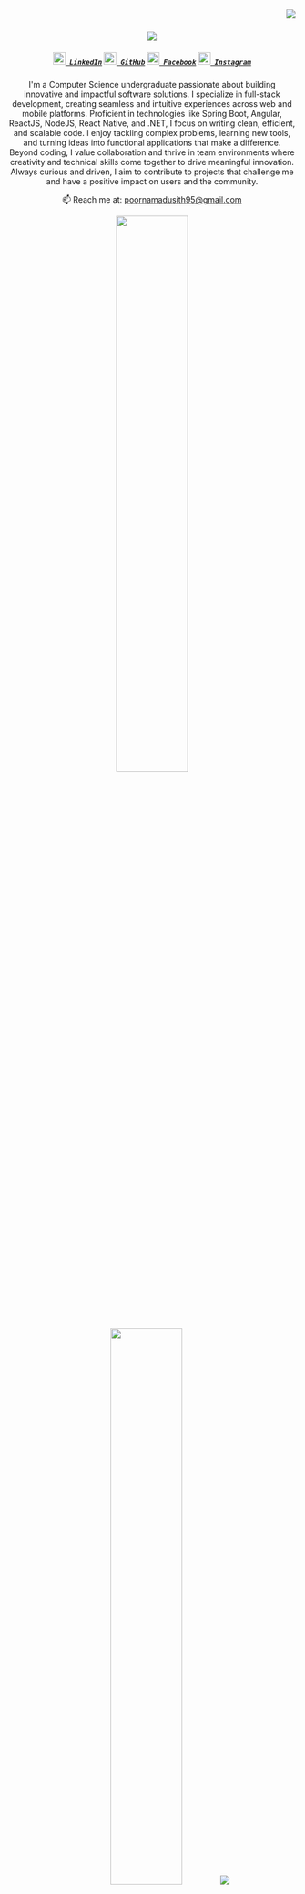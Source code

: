 <img align="right" src="https://komarev.com/ghpvc/?username=poorna-madusith&label=Profile%20views&color=0e75b6&style=flat">

<h1 align="center">
  <a href="https://git.io/typing-svg">
    <img src="https://readme-typing-svg.herokuapp.com/?lines=Hello,+There!+👋;This+is+Poorna+Kahandakorala....;Nice+to+meet+you!&center=true&size=30">
  </a>
</h1>

<h5 align="center">
  <code><a href="https://www.linkedin.com/in/poorna-kahandakorala-927710264/" title="LinkedIn Profile"><img width="22" src="https://cdn.jsdelivr.net/gh/devicons/devicon/icons/linkedin/linkedin-original.svg"> LinkedIn</a></code>
  <code><a href="https://github.com/poorna-madusith" title="GitHub Profile"><img width="22" src="https://raw.githubusercontent.com/danielcranney/readme-generator/main/public/icons/socials/github-dark.svg"> GitHub</a></code>
  <code><a href="https://www.facebook.com/poorna.madusith.1" title="Facebook Profile"><img width="22" src="https://cdn.jsdelivr.net/gh/devicons/devicon/icons/facebook/facebook-original.svg"> Facebook</a></code>
  <code><a href="https://www.instagram.com/_poorna77/" title="Instagram Profile"><img width="22" src="https://raw.githubusercontent.com/danielcranney/readme-generator/main/public/icons/socials/instagram.svg"> Instagram</a></code>
</h5>

<p align="center">
<p align="center">
  I'm a Computer Science undergraduate passionate about building innovative and impactful software solutions. 
  I specialize in full-stack development, creating seamless and intuitive experiences across web and mobile platforms. 
  Proficient in technologies like Spring Boot, Angular, ReactJS, NodeJS, React Native, and .NET, I focus on writing clean, efficient, and scalable code. 
  I enjoy tackling complex problems, learning new tools, and turning ideas into functional applications that make a difference. 
  Beyond coding, I value collaboration and thrive in team environments where creativity and technical skills come together to drive meaningful innovation. 
  Always curious and driven, I aim to contribute to projects that challenge me and have a positive impact on users and the community.
<p align="center">
  📫 Reach me at: 
  <a href="mailto:poornamadusith95@gmail.com">poornamadusith95@gmail.com</a>
</p>

<p align="center">
  <img height="50%" width="auto" src="https://github-readme-stats.vercel.app/api?username=poorna-madusith&show_icons=true&count_private=true&theme=darcula&hide_border=true&hide=issues,contribs&bg_color=00000000">
  <img height="50%" width="auto" src="https://github-readme-stats.vercel.app/api/top-langs/?username=poorna-madusith&layout=compact&hide_border=true&theme=darcula&bg_color=00000000&langs_count=6&hide=jupyter%20notebook,tex,css,php&exclude_repo=Pacman-AI">
  <img src="https://github-readme-streak-stats.herokuapp.com?user=poorna-madusith&theme=darcula&hide_border=true&background=FFFFFF00">
</p>
